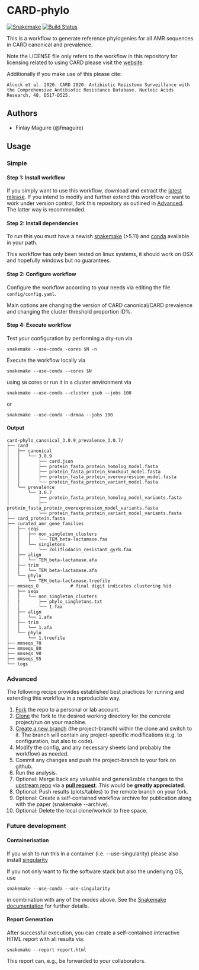 # CARD-phylo

[![Snakemake](https://img.shields.io/badge/snakemake-≥5.0.0-brightgreen.svg)](https://snakemake.bitbucket.io)
[![Build Status](https://travis-ci.org/snakemake-workflows/card-phylo.svg?branch=master)](https://travis-ci.org/snakemake-workflows/card-phylo)

This is a workflow to generate reference phylogenies for all AMR sequences in CARD canonical and prevalence.

Note the LICENSE file only refers to the workflow in this repository for licensing related to using CARD please visit the [website](https://card.mcmaster.ca/about).

Additionally if you make use of this please cite:

`Alcock et al. 2020. CARD 2020: Antibiotic Resistome Surveillance with the Comprehensive Antibiotic Resistance Database. Nucleic Acids Research, 48, D517-D525.`

## Authors

* Finlay Maguire (@fmaguire)

## Usage

### Simple

#### Step 1: Install workflow

If you simply want to use this workflow, download and extract the [latest release](https://github.com/snakemake-workflows/card-phylo/releases).
If you intend to modify and further extend this workflow or want to work under version control, fork this repository as outlined in [Advanced](#advanced). The latter way is recommended.

#### Step 2: Install dependencies

To run this you must have a newish [snakemake](https://snakemake.readthedocs.io/en/stable/) (>5.11) and [conda](https://docs.conda.io/en/latest/miniconda.html) available in your path.

This workflow has only been tested on linux systems, it should work on OSX and hopefully windows but no guarantees.

#### Step 2: Configure workflow

Configure the workflow according to your needs via editing the file `config/config.yaml`.

Main options are changing the version of CARD canonical/CARD prevalence and changing the cluster threshold proportion ID%.

#### Step 4: Execute workflow

Test your configuration by performing a dry-run via

    snakemake --use-conda -cores $N -n

Execute the workflow locally via

    snakemake --use-conda --cores $N

using `$N` cores or run it in a cluster environment via

    snakemake --use-conda --cluster qsub --jobs 100

or

    snakemake --use-conda --drmaa --jobs 100

#### Output 

    card-phylo_canonical_3.0.9_prevalence_3.0.7/
    ├── card
    │   ├── canonical
    │   │   └── 3.0.9
    │   │       ├── card.json
    │   │       ├── protein_fasta_protein_homolog_model.fasta
    │   │       ├── protein_fasta_protein_knockout_model.fasta
    │   │       ├── protein_fasta_protein_overexpression_model.fasta
    │   │       └── protein_fasta_protein_variant_model.fasta
    │   └── prevalence
    │       └── 3.0.7
    │           ├── protein_fasta_protein_homolog_model_variants.fasta
    │           ├── protein_fasta_protein_overexpression_model_variants.fasta
    │           └── protein_fasta_protein_variant_model_variants.fasta
    ├── card_protein.fasta
    ├── curated_amr_gene_families
    │   ├── seqs
    │   │   ├── non_singleton_clusters
    │   │   │   └── TEM_beta-lactamase.faa
    │   │   └── singletons
    │   │       └── Zoliflodacin_resistant_gyrB.faa
    │   ├── align
    │   │   └── TEM_beta-lactamase.afa
    │   ├── trim 
    │   │   └── TEM_beta-lactamase.afa
    │   └── phylo
    │       └── TEM_beta-lactamase.treefile
    ├── mmseqs_0            # final digit indicates clustering %id
    │   ├── seqs
    │   │   └── non_singleton_clusters
    |   |       ├── phylo_singletons.txt
    │   │       └── 1.faa
    │   ├── align
    │   │   └── 1.afa
    │   ├── trim 
    │   │   └── 1.afa
    │   └── phylo
    │       └── 1.treefile
    ├── mmseqs_70
    ├── mmseqs_80
    ├── mmseqs_90
    ├── mmseqs_95
    └── logs

### Advanced

The following recipe provides established best practices for running and extending this workflow in a reproducible way.

1. [Fork](https://help.github.com/en/articles/fork-a-repo) the repo to a personal or lab account.
2. [Clone](https://help.github.com/en/articles/cloning-a-repository) the fork to the desired working directory for the concrete project/run on your machine.
3. [Create a new branch](https://git-scm.com/docs/gittutorial#_managing_branches) (the project-branch) within the clone and switch to it. The branch will contain any project-specific modifications (e.g. to configuration, but also to code).
4. Modify the config, and any necessary sheets (and probably the workflow) as needed.
5. Commit any changes and push the project-branch to your fork on github.
6. Run the analysis.
7. Optional: Merge back any valuable and generalizable changes to the [upstream repo](https://github.com/snakemake-workflows/card-phylo) via a [**pull request**](https://help.github.com/en/articles/creating-a-pull-request). This would be **greatly appreciated**.
8. Optional: Push results (plots/tables) to the remote branch on your fork.
9. Optional: Create a self-contained workflow archive for publication along with the paper (snakemake --archive).
10. Optional: Delete the local clone/workdir to free space.

### Future development 

#### Containerisation

If you wish to run this in a container (i.e. --use-singularity) please also install [singularity](https://sylabs.io/docs/#singularity)

If you not only want to fix the software stack but also the underlying OS, use

    snakemake --use-conda --use-singularity 

in combination with any of the modes above.
See the [Snakemake documentation](https://snakemake.readthedocs.io/en/stable/executable.html) for further details.

#### Report Generation
After successful execution, you can create a self-contained interactive HTML report with all results via:

    snakemake --report report.html

This report can, e.g., be forwarded to your collaborators.


